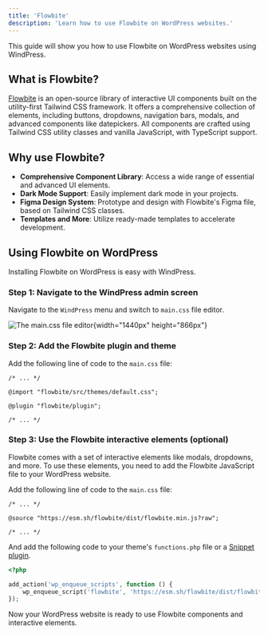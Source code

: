 ```yaml
---
title: 'Flowbite'
description: 'Learn how to use Flowbite on WordPress websites.'
---
```


This guide will show you how to use Flowbite on WordPress websites using WindPress.

## What is Flowbite?

[Flowbite](https://flowbite.com/) is an open-source library of interactive UI components built on the utility-first Tailwind CSS framework. It offers a comprehensive collection of elements, including buttons, dropdowns, navigation bars, modals, and advanced components like datepickers. All components are crafted using Tailwind CSS utility classes and vanilla JavaScript, with TypeScript support.

## Why use Flowbite?

- **Comprehensive Component Library**: Access a wide range of essential and advanced UI elements.
- **Dark Mode Support**: Easily implement dark mode in your projects.
- **Figma Design System**: Prototype and design with Flowbite's Figma file, based on Tailwind CSS classes.
- **Templates and More**: Utilize ready-made templates to accelerate development.

## Using Flowbite on WordPress

Installing Flowbite on WordPress is easy with WindPress.

### Step 1: Navigate to the WindPress admin screen

Navigate to the `WindPress` menu and switch to `main.css` file editor.

![The `main.css` file editor](/img/content/docs/configuration/file-main-css/screenshot-1.png){width="1440px" height="866px"}

### Step 2: Add the Flowbite plugin and theme

Add the following line of code to the `main.css` file:

```postcss [main.css]
/* ... */

@import "flowbite/src/themes/default.css";

@plugin "flowbite/plugin";

/* ... */
```

### Step 3: Use the Flowbite interactive elements (optional)

Flowbite comes with a set of interactive elements like modals, dropdowns, and more. To use these elements, you need to add the Flowbite JavaScript file to your WordPress website.

Add the following line of code to the `main.css` file:

```postcss [main.css]
/* ... */

@source "https://esm.sh/flowbite/dist/flowbite.min.js?raw";

/* ... */
```

And add the following code to your theme's `functions.php` file or a [Snippet plugin](https://wordpress.org/plugins/search/Snippet/).

```php [functions.php]
<?php

add_action('wp_enqueue_scripts', function () {
    wp_enqueue_script('flowbite', 'https://esm.sh/flowbite/dist/flowbite.min.js?raw');
});
```

Now your WordPress website is ready to use Flowbite components and interactive elements.